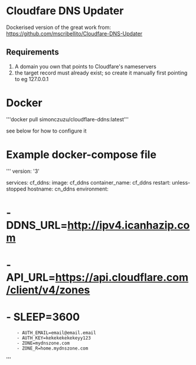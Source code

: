 # Cloudfare DNS Updater

Dockerised version of the great work from: https://github.com/mscribellito/Cloudfare-DNS-Updater

## Requirements
1. A domain you own that points to Cloudfare's nameservers
2. the target record must already exist; so create it manually first pointing to eg 127.0.0.1

# Docker

'''docker pull simonczuzu/cloudflare-ddns:latest'''

see below for how to configure it

# Example docker-compose file
'''
version: '3'

services:
    cf_ddns:
      image: cf_ddns
      container_name: cf_ddns
      restart: unless-stopped
      hostname: cn_ddns
      environment:
#        - DDNS_URL=http://ipv4.icanhazip.com
#        - API_URL=https://api.cloudflare.com/client/v4/zones
#        - SLEEP=3600
        - AUTH_EMAIL=email@email.email
        - AUTH_KEY=kekekekekekeyy123
        - ZONE=mydnszone.com
        - ZONE_R=home.mydnszone.com
'''
